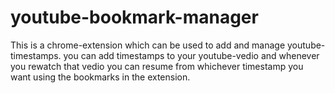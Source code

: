 # youtube-bookmark-manager
This is a chrome-extension which can be used to add and manage  youtube-timestamps. you can add timestamps to your youtube-vedio and whenever you rewatch that vedio you can resume from whichever timestamp you want using the bookmarks in the extension. 
